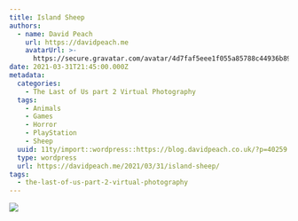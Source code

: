 ```yaml
---
title: Island Sheep
authors:
  - name: David Peach
    url: https://davidpeach.me
    avatarUrl: >-
      https://secure.gravatar.com/avatar/4d7faf5eee1f055a85788c44936b8995eaab6dfb004e7854ec747ccb272e91ee?s=96&d=mm&r=g
date: 2021-03-31T21:45:00.000Z
metadata:
  categories:
    - The Last of Us part 2 Virtual Photography
  tags:
    - Animals
    - Games
    - Horror
    - PlayStation
    - Sheep
  uuid: 11ty/import::wordpress::https://blog.davidpeach.co.uk/?p=40259
  type: wordpress
  url: https://davidpeach.me/2021/03/31/island-sheep/
tags:
  - the-last-of-us-part-2-virtual-photography
---
```

[![](/assets/Island-Sheep-2048x1152-gdwZYMYdN4bx.jpg)](/assets/Island-Sheep-2048x1152-gdwZYMYdN4bx.jpg)